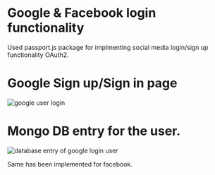 # Google & Facebook login functionality
Used passport.js package for implmenting social media login/sign up functionality OAuth2.

# Google Sign up/Sign in  page
![google user login](https://github.com/tushar453030/myServer/assets/93340408/857c0296-b51a-4605-bb23-1eafd4ac3bfc)

# Mongo DB entry for the user.
![database entry of google login user](https://github.com/tushar453030/myServer/assets/93340408/66cba69c-770d-4590-b7ac-186b6bbb96fe)

Same has been implemented for facebook.
